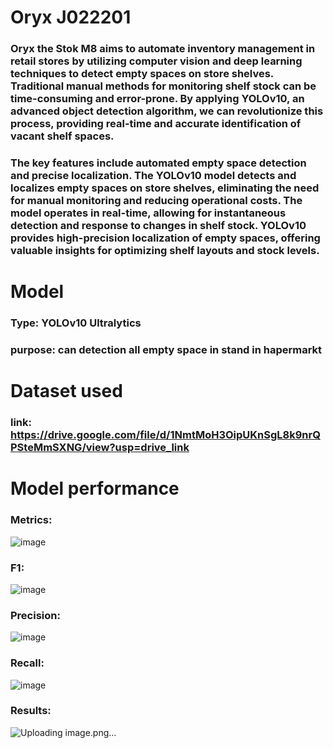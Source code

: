 # Oryx J022201
### Oryx the Stok M8 aims to automate inventory management in retail stores by utilizing computer vision and deep learning techniques to detect empty spaces on store shelves. Traditional manual methods for monitoring shelf stock can be time-consuming and error-prone. By applying YOLOv10, an advanced object detection algorithm, we can revolutionize this process, providing real-time and accurate identification of vacant shelf spaces.

### The key features include automated empty space detection and precise localization. The YOLOv10 model detects and localizes empty spaces on store shelves, eliminating the need for manual monitoring and reducing operational costs. The model operates in real-time, allowing for instantaneous detection and response to changes in shelf stock. YOLOv10 provides high-precision localization of empty spaces, offering valuable insights for optimizing shelf layouts and stock levels.


# Model 

### Type: YOLOv10 Ultralytics
### purpose: can detection all empty space in stand in hapermarkt 
# Dataset used

### link: https://drive.google.com/file/d/1NmtMoH3OipUKnSgL8k9nrQPSteMmSXNG/view?usp=drive_link
# Model performance
### Metrics:
![image](https://github.com/user-attachments/assets/63d1f544-a170-4dcb-8e6f-817694531eae)

### F1:
![image](https://github.com/user-attachments/assets/a1483877-4bd5-4ee8-9743-0e509d6162fb)

### Precision:
![image](https://github.com/user-attachments/assets/03a04329-2e6c-4a9e-80b5-4e6ee35e9089)

### Recall:
![image](https://github.com/user-attachments/assets/346791d8-8ca7-40a1-9a1e-6c32805a86d6)

### Results:
![Uploading image.png…]()
